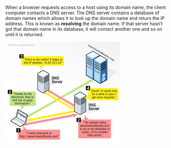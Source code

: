 When a browser requests access to a host using its domain name, the client computer contacts a DNS server. The DNS server contains a database of domain names which allows it to look up the domain name and return the IP address. This is known as **resolving** the domain name.
If that server hasn’t got that domain name in its database, it will contact another one and so on until it is returned.

![](.guides/img/domainserver.png)